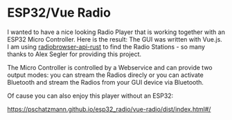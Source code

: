 # ESP32/Vue Radio

I wanted to have a nice looking Radio Player that is working together with an ESP32 Micro Controller.
Here is the result: The GUI was written with Vue.js. I am using [radiobrowser-api-rust](https://github.com/segler-alex/radiobrowser-api-rust) to find the Radio Stations - so many thanks to Alex Segler for providing this project.

The Micro Controller is controlled by a Webservice and can provide two output modes: you can stream the Radios direcly or you can activate Bluetooth and stream the Radios from your GUI device via Bluetooth.

Of cause you can also enjoy this player without an ESP32:

https://pschatzmann.github.io/esp32_radio/vue-radio/dist/index.html#/

